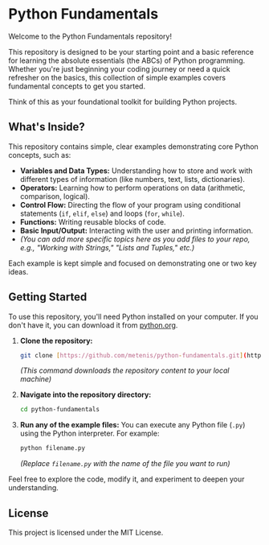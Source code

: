 # Python Fundamentals

Welcome to the Python Fundamentals repository!

This repository is designed to be your starting point and a basic reference for learning the absolute essentials (the ABCs) of Python programming. Whether you're just beginning your coding journey or need a quick refresher on the basics, this collection of simple examples covers fundamental concepts to get you started.

Think of this as your foundational toolkit for building Python projects.

## What's Inside?

This repository contains simple, clear examples demonstrating core Python concepts, such as:

* **Variables and Data Types:** Understanding how to store and work with different types of information (like numbers, text, lists, dictionaries).
* **Operators:** Learning how to perform operations on data (arithmetic, comparison, logical).
* **Control Flow:** Directing the flow of your program using conditional statements (`if`, `elif`, `else`) and loops (`for`, `while`).
* **Functions:** Writing reusable blocks of code.
* **Basic Input/Output:** Interacting with the user and printing information.
* *(You can add more specific topics here as you add files to your repo, e.g., "Working with Strings," "Lists and Tuples," etc.)*

Each example is kept simple and focused on demonstrating one or two key ideas.

## Getting Started

To use this repository, you'll need Python installed on your computer. If you don't have it, you can download it from [python.org](https://www.python.org/downloads/).

1.  **Clone the repository:**
    ```bash
    git clone [https://github.com/metenis/python-fundamentals.git](https://github.com/metenis/python-fundamentals.git)
    ```
    *(This command downloads the repository content to your local machine)*

2.  **Navigate into the repository directory:**
    ```bash
    cd python-fundamentals
    ```

3.  **Run any of the example files:**
    You can execute any Python file (`.py`) using the Python interpreter. For example:
    ```bash
    python filename.py
    ```
    *(Replace `filename.py` with the name of the file you want to run)*

Feel free to explore the code, modify it, and experiment to deepen your understanding.

## License

This project is licensed under the MIT License.
